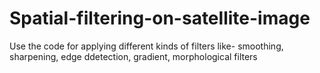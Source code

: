 # Spatial-filtering-on-satellite-image
Use the code for applying different kinds of filters like- smoothing, sharpening, edge ddetection, gradient, morphological filters
